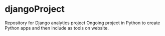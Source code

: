 # djangoProject
Repository for Django analytics project 
Ongoing project in Python to create Python apps and then include as tools on website. 
